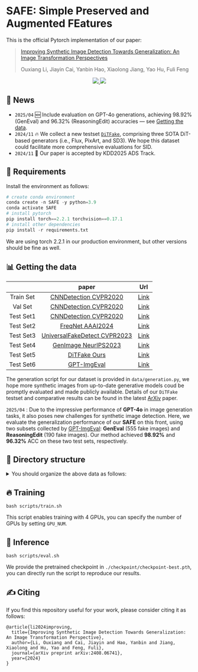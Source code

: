 # SAFE:  Simple Preserved and Augmented FEatures

This is the official Pytorch implementation of our paper:

> [Improving Synthetic Image Detection Towards Generalization: An Image Transformation Perspectives](https://arxiv.org/abs/2408.06741)
>
> Ouxiang Li, Jiayin Cai, Yanbin Hao, Xiaolong Jiang, Yao Hu, Fuli Feng

<p align="center">
  <a href='https://arxiv.org/abs/2408.06741'>
    <img src='https://img.shields.io/badge/Arxiv-2408.06741-A42C25?style=flat&logo=arXiv&logoColor=A42C25'>
  </a>
  <a href='https://huggingface.co/lioooox/SPEED'>
    <img src='https://img.shields.io/badge/Hugging Face-Dataset-orange?style=flat&logo=HuggingFace&logoColor=orange'>
  </a>
</p>

## 📣 News

- `2025/04` :new: Include evaluation on GPT-4o generations, achieving 98.92% (GenEval) and 96.32% (ReasoningEdit) accuracies — see [Getting the data](#getting-the-data).
- `2024/11` :fire: We collect a new testset [`DiTFake`](https://huggingface.co/datasets/lioooox/DiTFake), comprising three SOTA DiT-based generators (i.e., Flux, PixArt, and SD3). We hope this dataset could facilitate more comprehensive evaluations for SID.
- `2024/11` :tada: Our paper is accepted by KDD2025 ADS Track.

## 📄 Requirements

Install the environment as follows:

```python
# create conda environment
conda create -n SAFE -y python=3.9
conda activate SAFE
# install pytorch 
pip install torch==2.2.1 torchvision==0.17.1
# install other dependencies
pip install -r requirements.txt
```

We are using torch 2.2.1 in our production environment, but other versions should be fine as well.

## 📊 Getting the data

|             |                            paper                             |                             Url                              |
| :---------: | :----------------------------------------------------------: | :----------------------------------------------------------: |
|  Train Set  | [CNNDetection CVPR2020](https://github.com/PeterWang512/CNNDetection)            | [Link](https://cmu.app.box.com/s/4syr4womrggfin0tsfhxohaec5dh6n48) |
|  Val   Set  | [CNNDetection CVPR2020](https://github.com/PeterWang512/CNNDetection)            | [Link](https://cmu.app.box.com/s/4syr4womrggfin0tsfhxohaec5dh6n48/folder/129187348352) |
|  Test Set1  | [CNNDetection CVPR2020](https://github.com/PeterWang512/CNNDetection)            | [Link](https://cmu.app.box.com/s/4syr4womrggfin0tsfhxohaec5dh6n48/folder/129187348352) |
|  Test Set2  | [FreqNet AAAI2024](https://github.com/chuangchuangtan/FreqNet-DeepfakeDetection) | [Link](https://drive.google.com/drive/folders/11E0Knf9J1qlv2UuTnJSOFUjIIi90czSj?usp=sharing) |
|  Test Set3  | [UniversalFakeDetect CVPR2023](https://github.com/Yuheng-Li/UniversalFakeDetect) | [Link](https://drive.google.com/drive/folders/1nkCXClC7kFM01_fqmLrVNtnOYEFPtWO-?usp=sharing) |
|  Test Set4  | [GenImage NeurIPS2023](https://github.com/GenImage-Dataset/GenImage)             | [Link](https://drive.google.com/drive/folders/1jGt10bwTbhEZuGXLyvrCuxOI0cBqQ1FS) |
|  Test Set5  | [DiTFake Ours](https://github.com/Ouxiang-Li/SAFE)                               | [Link](https://huggingface.co/datasets/lioooox/DiTFake) |
|  Test Set6  | [GPT-ImgEval](https://github.com/PicoTrex/GPT-ImgEval)                           | [Link](https://huggingface.co/datasets/Yejy53/GPT-ImgEval) |

The generation script for our dataset is provided in `data/generation.py`, we hope more synthetic images from up-to-date generative models coud be promptly evaluated and made publicly available. Details of our `DiTFake` testset and comparative results can be found in the latest [ArXiv](https://arxiv.org/abs/2408.06741) paper.

`2025/04` : Due to the impressive performance of **GPT-4o** in image generation tasks, it also poses new challenges for synthetic image detection. Here, we evaluate the generalization performance of our **SAFE** on this front, using two subsets collected by [GPT-ImgEval](https://github.com/PicoTrex/GPT-ImgEval): **GenEval** (555 fake images) and **ReasoningEdit** (190 fake images). Our method achieved **98.92%** and **96.32%** ACC on these two test sets, respectively.

## 📂 Directory structure

<details>
<summary> You should organize the above data as follows: </summary>

```
data/datasets
|-- train_ForenSynths
|   |-- train
|   |   |-- car
|   |   |-- cat
|   |   |-- chair
|   |   |-- horse
|   |-- val
|   |   |-- car
|   |   |-- cat
|   |   |-- chair
|   |   |-- horse
|-- test1_ForenSynths/test
|   |-- biggan
|   |-- cyclegan
|   |-- deepfake
|   |-- gaugan
|   |-- progan
|   |-- stargan
|   |-- stylegan
|   |-- stylegan2
|-- test2_Self-Synthesis/test
|   |-- AttGAN
|   |-- BEGAN
|   |-- CramerGAN
|   |-- InfoMaxGAN
|   |-- MMDGAN
|   |-- RelGAN
|   |-- S3GAN
|   |-- SNGAN
|   |-- STGAN
|-- test3_Ojha/test
|   |-- dalle
|   |-- glide_100_10
|   |-- glide_100_27
|   |-- glide_50_27
|   |-- guided          # Also known as ADM.
|   |-- ldm_100
|   |-- ldm_200
|   |-- ldm_200_cfg
|-- test4_GenImage/test
|   |-- ADM
|   |-- BigGAN
|   |-- Glide
|   |-- Midjourney
|   |-- stable_diffusion_v_1_4
|   |-- stable_diffusion_v_1_5
|   |-- VQDM
|   |-- wukong
|-- test5_DiTFake/test
|   |-- FLUX.1-schnell
|   |-- PixArt-Sigma-XL-2-1024-MS
|   |-- stable-diffusion-3-medium-diffusers
```
</details>

## 🔥 Training

```
bash scripts/train.sh
```

This script enables training with 4 GPUs, you can specify the number of GPUs by setting `GPU_NUM`.

## 🧊 Inference

```
bash scripts/eval.sh
```

We provide the pretrained checkpoint in `./checkpoint/checkpoint-best.pth`, you can directly run the script to reproduce our results. 

## ✍️ Citing
If you find this repository useful for your work, please consider citing it as follows:
```
@article{li2024improving,
  title={Improving Synthetic Image Detection Towards Generalization: An Image Transformation Perspective},
  author={Li, Ouxiang and Cai, Jiayin and Hao, Yanbin and Jiang, Xiaolong and Hu, Yao and Feng, Fuli},
  journal={arXiv preprint arXiv:2408.06741},
  year={2024}
}
```